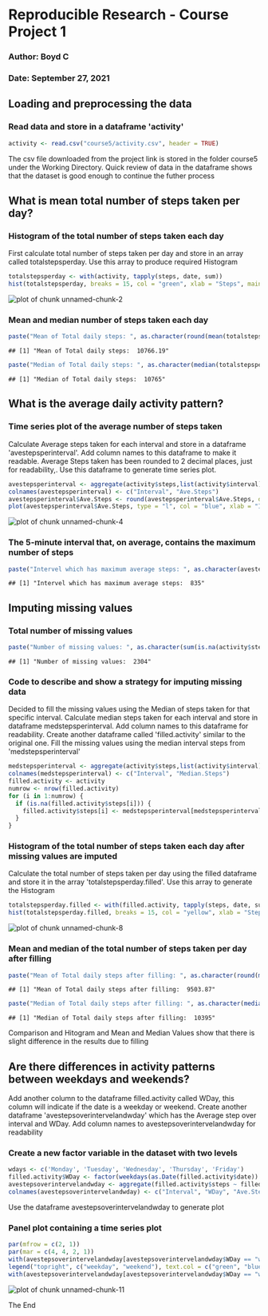 # Reproducible Research - Course Project 1
### Author: Boyd C
### Date: September 27, 2021

## Loading and preprocessing the data

### Read data and store in a dataframe 'activity'


```r
activity <- read.csv("course5/activity.csv", header = TRUE)
```

The csv file downloaded from the project link is stored in the folder
course5 under the Working Directory.
Quick review of data in the dataframe shows that the dataset is 
good enough to continue the futher process

## What is mean total number of steps taken per day?

### Histogram of the total number of steps taken each day

First calculate total number of steps taken per day and store 
in an array called totalstepsperday. Use this array to produce
required Histogram


```r
totalstepsperday <- with(activity, tapply(steps, date, sum))
hist(totalstepsperday, breaks = 15, col = "green", xlab = "Steps", main = "Histogram of Total Steps per day")
```

![plot of chunk unnamed-chunk-2](figure/unnamed-chunk-2-1.png)

### Mean and median number of steps taken each day


```r
paste("Mean of Total daily steps: ", as.character(round(mean(totalstepsperday, na.rm = T), digits = 2)))
```

```
## [1] "Mean of Total daily steps:  10766.19"
```

```r
paste("Median of Total daily steps: ", as.character(median(totalstepsperday, na.rm = T)))
```

```
## [1] "Median of Total daily steps:  10765"
```

## What is the average daily activity pattern?

### Time series plot of the average number of steps taken

Calculate Average steps taken for each interval and store in a dataframe 'avestepsperinterval'. Add column names to this dataframe to make it readable. Average Steps taken has been rounded to 2 decimal places, just for readability,. Use this dataframe to generate time series plot.


```r
avestepsperinterval <- aggregate(activity$steps,list(activity$interval), FUN=mean, na.rm = T)
colnames(avestepsperinterval) <- c("Interval", "Ave.Steps")
avestepsperinterval$Ave.Steps <- round(avestepsperinterval$Ave.Steps, digits = 2)
plot(avestepsperinterval$Ave.Steps, type = "l", col = "blue", xlab = "Interval", ylab = "Average Steps", main = "Plot depicting Average Steps taken over Interval", lwd = 2)
```

![plot of chunk unnamed-chunk-4](figure/unnamed-chunk-4-1.png)

### The 5-minute interval that, on average, contains the maximum number of steps


```r
paste("Intervel which has maximum average steps: ", as.character(avestepsperinterval[avestepsperinterval[,2] == max(avestepsperinterval$Ave.Steps), 1]))
```

```
## [1] "Intervel which has maximum average steps:  835"
```

## Imputing missing values

### Total number of missing values


```r
paste("Number of missing values: ", as.character(sum(is.na(activity$steps))))
```

```
## [1] "Number of missing values:  2304"
```

### Code to describe and show a strategy for imputing missing data

Decided to fill the missing values using the Median of steps taken for that specific interval. Calculate median steps taken for each interval and store in dataframe medstepsperinterval. Add column names to this dataframe for readability. Create another dataframe called 'filled.activity' similar to the original one. Fill the missing values using the median interval steps from 'medstepsperinterval'



```r
medstepsperinterval <- aggregate(activity$steps,list(activity$interval), FUN=median, na.rm = T)
colnames(medstepsperinterval) <- c("Interval", "Median.Steps")
filled.activity <- activity
numrow <- nrow(filled.activity)
for (i in 1:numrow) {
  if (is.na(filled.activity$steps[i])) {
    filled.activity$steps[i] <- medstepsperinterval[medstepsperinterval[,1] == filled.activity$interval[i],2]
  }
}
```

### Histogram of the total number of steps taken each day after missing values are imputed

Calculate the total number of steps taken per day using the filled dataframe and store it in the array 'totalstepsperday.filled'. Use this array to generate the Histogram


```r
totalstepsperday.filled <- with(filled.activity, tapply(steps, date, sum))
hist(totalstepsperday.filled, breaks = 15, col = "yellow", xlab = "Steps", main = "Histogram of Total Steps per day after filling")
```

![plot of chunk unnamed-chunk-8](figure/unnamed-chunk-8-1.png)

### Mean and median of the total number of steps taken per day after filling


```r
paste("Mean of Total daily steps after filling: ", as.character(round(mean(totalstepsperday.filled, na.rm = T), digits = 2)))
```

```
## [1] "Mean of Total daily steps after filling:  9503.87"
```

```r
paste("Median of Total daily steps after filling: ", as.character(median(totalstepsperday.filled, na.rm = T)))
```

```
## [1] "Median of Total daily steps after filling:  10395"
```

Comparison and Hitogram and Mean and Median Values show that there is slight difference in the results due to filling

## Are there differences in activity patterns between weekdays and weekends?

Add another column to the dataframe filled.activity called WDay, this column will indicate if the date is a weekday or weekend. Create another dataframe 'avestepsoverintervelandwday' which has the Average step over interval and WDay. Add column names to avestepsoverintervelandwday for readability

### Create a new factor variable in the dataset with two levels


```r
wdays <- c('Monday', 'Tuesday', 'Wednesday', 'Thursday', 'Friday')
filled.activity$WDay <- factor(weekdays(as.Date(filled.activity$date)) %in% wdays, labels = c("weekday", "weekend"), levels = c(TRUE, FALSE))
avestepsoverintervelandwday <- aggregate(filled.activity$steps ~ filled.activity$interval + filled.activity$WDay, FUN=mean, na.rm = T)
colnames(avestepsoverintervelandwday) <- c("Interval", "WDay", "Ave.Steps")
```

Use the dataframe avestepsoverintervelandwday to generate plot

###  Panel plot containing a time series plot


```r
par(mfrow = c(2, 1))
par(mar = c(4, 4, 2, 1))
with(avestepsoverintervelandwday[avestepsoverintervelandwday$WDay == "weekday",], plot(Interval, Ave.Steps, col = "green", type = "l", lwd = 1.5, ylab = "Average Steps", main = "Average Steps per time interval: weekday vs weekend"))
legend("topright", c("weekday", "weekend"), text.col = c("green", "blue"))
with(avestepsoverintervelandwday[avestepsoverintervelandwday$WDay == "weekend",], plot(Interval, Ave.Steps, col = "blue", type = "l", lwd = 1.5, ylab = "Average Steps"))
```

![plot of chunk unnamed-chunk-11](figure/unnamed-chunk-11-1.png)

The End
